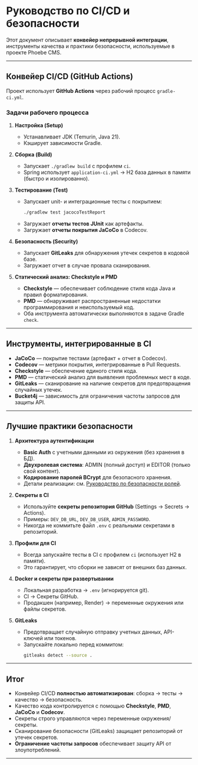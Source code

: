 # Руководство по CI/CD и безопасности

Этот документ описывает **конвейер непрерывной интеграции**, инструменты качества и практики
безопасности, используемые в проекте Phoebe CMS.

---

## Конвейер CI/CD (GitHub Actions)

Проект использует **GitHub Actions** через рабочий процесс `gradle-ci.yml`.

### Задачи рабочего процесса

1.  **Настройка (Setup)**
    - Устанавливает JDK (Temurin, Java 21).
    - Кэширует зависимости Gradle.

2.  **Сборка (Build)**
    - Запускает `./gradlew build` с профилем `ci`.
    - Spring использует `application-ci.yml` → H2 база данных в памяти (быстро и изолированно).

3.  **Тестирование (Test)**
    - Запускает unit- и интеграционные тесты с покрытием:
      ```bash
      ./gradlew test jacocoTestReport
      ```
    - Загружает **отчеты тестов JUnit** как артефакты.
    - Загружает **отчеты покрытия JaCoCo** в Codecov.

4.  **Безопасность (Security)**
    - Запускает **GitLeaks** для обнаружения утечек секретов в кодовой базе.
    - Загружает отчет в случае провала сканирования.

5.  **Статический анализ: Checkstyle и PMD**
    - **Checkstyle** — обеспечивает соблюдение стиля кода Java и правил форматирования.
    - **PMD** — обнаруживает распространенные недостатки программирования и неиспользуемый код.
    - Оба инструмента автоматически выполняются в задаче Gradle `check`.

---

## Инструменты, интегрированные в CI

- **JaCoCo** — покрытие тестами (артефакт + отчет в Codecov).
- **Codecov** — метрики покрытия, интегрированные в Pull Requests.
- **Checkstyle** — обеспечение единого стиля кода.
- **PMD** — статический анализ для выявления проблемных мест в коде.
- **GitLeaks** — сканирование на наличие секретов для предотвращения случайных утечек.
- **Bucket4j** — зависимость для ограничения частоты запросов для защиты API.

---

## Лучшие практики безопасности

1.  **Архитектура аутентификации**
    - **Basic Auth** с учетными данными из окружения (без хранения в БД).
    - **Двухролевая система**: ADMIN (полный доступ) и EDITOR (только свой контент).
    - **Кодирование паролей BCrypt** для безопасного хранения.
    - Детали реализации: см. [Руководство по безопасности ролей](./SECURITY_ROLES_RU.md).

2.  **Секреты в CI**
    - Используйте **секреты репозитория GitHub** (Settings → Secrets → Actions).
    - Примеры: `DEV_DB_URL`, `DEV_DB_USER`, `ADMIN_PASSWORD`.
    - Никогда не коммитьте файл `.env` с реальными секретами в репозиторий.

3.  **Профили для CI**
    - Всегда запускайте тесты в CI с профилем `ci` (использует H2 в памяти).
    - Это гарантирует, что сборки не зависят от внешних баз данных.

4.  **Docker и секреты при развертывании**
    - Локальная разработка → `.env` (игнорируется git).
    - CI → Секреты GitHub.
    - Продакшен (например, Render) → переменные окружения или файлы секретов.

5.  **GitLeaks**
    - Предотвращает случайную отправку учетных данных, API-ключей или токенов.
    - Запускайте локально перед коммитом:
      ```bash
      gitleaks detect --source .
      ```

---

## Итог

- Конвейер CI/CD **полностью автоматизирован**: сборка → тесты → качество → безопасность.
- Качество кода контролируется с помощью **Checkstyle**, **PMD**, **JaCoCo** и **Codecov**.
- Секреты строго управляются через переменные окружения/секреты.
- Сканирование безопасности (GitLeaks) защищает репозиторий от утечек секретов.
- **Ограничение частоты запросов** обеспечивает защиту API от злоупотреблений.

---